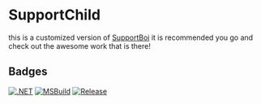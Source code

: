 # SupportChild

this is a customized version of [SupportBoi](https://github.com/KarlOfDuty/SupportBoi) it is recommended you go and check out the awesome work that is there!

## Badges
[![.NET](https://github.com/EmotionChild/SupportChild/actions/workflows/dotnet.yml/badge.svg)](https://github.com/EmotionChild/SupportChild/actions/workflows/dotnet.yml) [![MSBuild](https://github.com/EmotionChild/SupportChild/actions/workflows/msbuild.yml/badge.svg)](https://github.com/EmotionChild/SupportChild/actions/workflows/msbuild.yml) [![Release](https://img.shields.io/github/release/EmotionChild/SupportChild.svg)](https://github.com/EmotionChild/SupportChild/releases)
